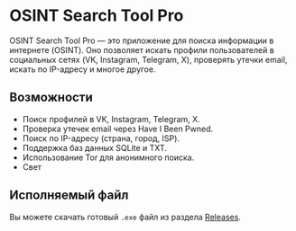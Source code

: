 # OSINT Search Tool Pro

OSINT Search Tool Pro — это приложение для поиска информации в интернете (OSINT). Оно позволяет искать профили пользователей в социальных сетях (VK, Instagram, Telegram, X), проверять утечки email, искать по IP-адресу и многое другое.

## Возможности
- Поиск профилей в VK, Instagram, Telegram, X.
- Проверка утечек email через Have I Been Pwned.
- Поиск по IP-адресу (страна, город, ISP).
- Поддержка баз данных SQLite и TXT.
- Использование Tor для анонимного поиска.
- Свет

## Исполняемый файл
Вы можете скачать готовый `.exe` файл из раздела [Releases](https://github.com/yourusername/osint_search_project/releases).

